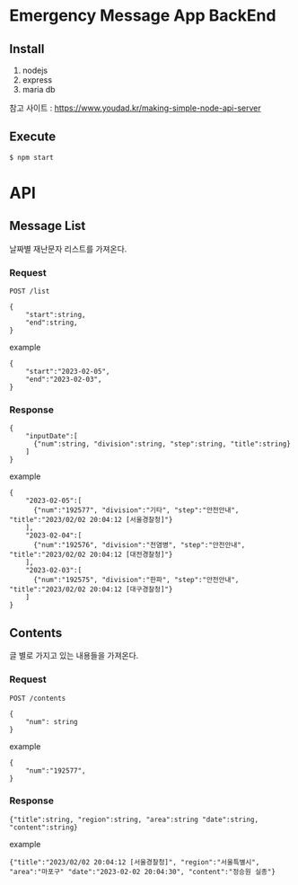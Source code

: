 # Emergency Message App BackEnd

## Install
1. nodejs
2. express
3. maria db

참고 사이트 : https://www.youdad.kr/making-simple-node-api-server

## Execute
```
$ npm start
```
# API
## Message List
날짜별 재난문자 리스트를 가져온다.


### Request
```
POST /list
```
```
{
    "start":string,
    "end":string,
}
```
example
```
{
    "start":"2023-02-05",
    "end":"2023-02-03",
}
```

### Response
```
{
    "inputDate":[
      {"num":string, "division":string, "step":string, "title":string}
    ]
}
```
example
```
{
    "2023-02-05":[
      {"num":"192577", "division":"기타", "step":"안전안내", "title":"2023/02/02 20:04:12 [서울경찰청]"}
    ],
    "2023-02-04":[
      {"num":"192576", "division":"전염병", "step":"안전안내", "title":"2023/02/02 20:04:12 [대전경찰청]"}
    ],
    "2023-02-03":[
      {"num":"192575", "division":"한파", "step":"안전안내", "title":"2023/02/02 20:04:12 [대구경찰청]"}
    ]
}
```

## Contents
글 별로 가지고 있는 내용들을 가져온다.

### Request
```
POST /contents
```
```
{
    "num": string
}
```
example
```
{
    "num":"192577",
}
```

### Response
```
{"title":string, "region":string, "area":string "date":string, "content":string}
```
example
```
{"title":"2023/02/02 20:04:12 [서울경찰청]", "region":"서울특별시", "area":"마포구" "date":"2023-02-02 20:04:30", "content":"정승원 실종"}
```
